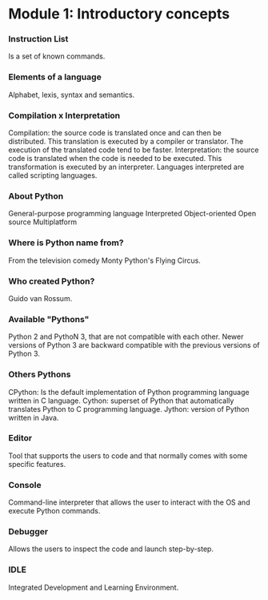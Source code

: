 # Module 1: Introductory concepts

### Instruction List

Is a set of known commands.

### Elements of a language

Alphabet, lexis, syntax and semantics.

### Compilation x Interpretation

Compilation: the source code is translated once and can then be distributed. This translation is executed by a compiler or translator. The execution of the translated code tend to be faster.
Interpretation: the source code is translated when the code is needed to be executed. This transformation is executed by an interpreter. Languages interpreted are called scripting languages.

### About Python

General-purpose programming language
Interpreted
Object-oriented
Open source
Multiplatform

### Where is Python name from?
From the television comedy Monty Python's Flying Circus.

### Who created Python?
Guido van Rossum.

### Available "Pythons"
Python 2 and PythoN 3, that are not compatible with each other.
Newer versions of Python 3 are backward compatible with the previous versions of Python 3.

### Others Pythons
CPython: Is the default implementation of Python programming language written in C language.
Cython: superset of Python that automatically translates Python to C programming language.
Jython: version of Python written in Java.

### Editor
Tool that supports the users to code and that normally comes with some specific features.

### Console
Command-line interpreter that allows the user to interact with the OS and execute Python commands.

### Debugger
Allows the users to inspect the code and launch step-by-step.

### IDLE
Integrated Development and Learning Environment.